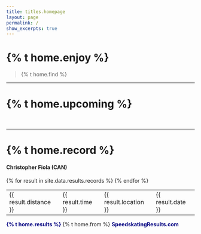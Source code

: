 ```yaml
---
title: titles.homepage
layout: page
permalink: /
show_excerpts: true
---
```

# {% t home.enjoy %}

>{% t home.find %}

---
# {% t home.upcoming %}

<div data-tockify-component="mini" data-tockify-calendar="chrisfiola.github.io"></div>
<script data-cfasync="false" data-tockify-script="embed" src="https://public.tockify.com/browser/embed.js"></script><br />

---

<!-- Personal Records table -->
<head>
  <meta http-equiv="content-type" content="text/html; charset=utf-8" />
  <style type="text/css" media="screen">
    table.records {margin: 1em; border-collapse: collapse; }
    table.records td {padding: .2em .5em; }
    table.records td.distance {width: 5em; font-weight: bold;}
    table.records td.time {width: 5em; text-align: right;}
    table.records td.date {}
    table.records td.location {width: 15em;}
    a {color: navy; text-decoration: none; font-weight: bold;}
    a:visited {font-weight: normal;}
    a:hover {color: crimson;}
  </style>
  <title>{% t home.record %}</title>
</head>
<body>
  <h1>{% t home.record %}</h1>
  <h4>Christopher Fiola (CAN)</h4>
  <table>
  	{% for result in site.data.results.records %}
  	<tr>
  		<td>{{ result.distance }}</td>
  		<td>{{ result.time }}</td>
  		<td>{{ result.location }}</td>
  		<td>{{ result.date }}</td>
  	</tr>
  	{% endfor %}
  </table>
  <p><a href="https://speedskatingresults.com/index.php?p=17&s=46453"> {% t home.results %} </a> {% t home.from %} <a href="https://speedskatingresults.com">SpeedskatingResults.com</a></p>
</body>
